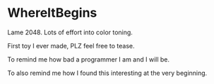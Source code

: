 # WhereItBegins

Lame 2048. Lots of effort into color toning.

First toy I ever made, PLZ feel free to tease.

To remind me how bad a programmer I am and I will be.

To also remind me how I found this interesting at the very beginning.
